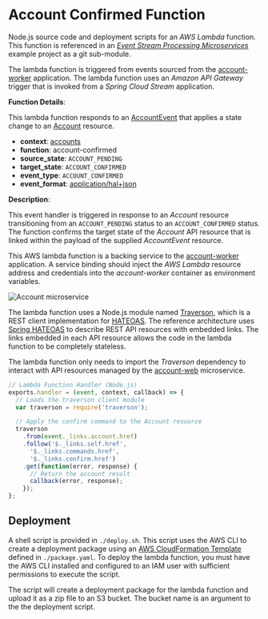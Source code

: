 # Account Confirmed Function

Node.js source code and deployment scripts for an _AWS Lambda_ function. This function is referenced in an [_Event Stream Processing Microservices_](https://github.com/kbastani/event-stream-processing-microservices/tree/master) example project as a git sub-module.

The lambda function is triggered from events sourced from the [account-worker](https://github.com/kbastani/event-stream-processing-microservices/tree/master/account-parent) application. The lambda function uses an _Amazon API Gateway_ trigger that is invoked from a _Spring Cloud Stream_ application.

**Function Details**:

This lambda function responds to an [AccountEvent](https://github.com/kbastani/event-stream-processing-microservices/blob/master/account-parent/account-web/src/main/java/demo/event/AccountEvent.java) that applies a state change to an [Account](https://github.com/kbastani/event-stream-processing-microservices/blob/master/account-parent/account-web/src/main/java/demo/account/Account.java) resource.

- **context**: [accounts](https://github.com/kbastani/event-stream-processing-microservices/tree/master/account-parent)
- **function**: account-confirmed
- **source_state**: `ACCOUNT_PENDING`
- **target_state**: `ACCOUNT_CONFIRMED`
- **event_type**: `ACCOUNT_CONFIRMED`
- **event_format**: [application/hal+json](http://stateless.co/hal_specification.html)

**Description**:

This event handler is triggered in response to an _Account_ resource transitioning from an `ACCOUNT_PENDING` status to an `ACCOUNT_CONFIRMED` status. The function confirms the target state of the _Account_ API resource that is linked within the payload of the supplied _AccountEvent_ resource.

This AWS lambda function is a backing service to the [account-worker](https://github.com/kbastani/event-stream-processing-microservices/tree/master/account-parent/account-worker) application. A service binding should inject the _AWS Lambda_ resource address and credentials into the _account-worker_ container as environment variables.

![Account microservice](http://i.imgur.com/WZTR4lQ.png)

The lambda function uses a Node.js module named [Traverson](https://github.com/basti1302/traverson), which is a REST client implementation for [HATEOAS](https://en.wikipedia.org/wiki/HATEOAS). The reference architecture uses [Spring HATEOAS](http://projects.spring.io/spring-hateoas/) to describe REST API resources with embedded links. The links embedded in each API resource allows the code in the lambda function to be completely stateless.

The lambda function only needs to import the _Traverson_ dependency to interact with API resources managed by the [account-web](https://github.com/kbastani/event-stream-processing-microservices/tree/master/account-parent/account-web) microservice.

```javascript
// Lambda Function Handler (Node.js)
exports.handler = (event, context, callback) => {
  // Loads the traverson client module
  var traverson = require('traverson');

  // Apply the confirm command to the Account resource
  traverson
    .from(event._links.account.href)
    .follow('$._links.self.href',
      '$._links.commands.href',
      '$._links.confirm.href')
    .get(function(error, response) {
      // Return the account result
      callback(error, response);
    });
};
```

## Deployment

A shell script is provided in `./deploy.sh`. This script uses the AWS CLI to create a deployment package using an [AWS CloudFormation Template](https://aws.amazon.com/cloudformation/aws-cloudformation-templates/) defined in `./package.yaml`. To deploy the lambda function, you must have the AWS CLI installed and configured to an IAM user with sufficient permissions to execute the script.

The script will create a deployment package for the lambda function and upload it as a zip file to an S3 bucket. The bucket name is an argument to the the deployment script.
